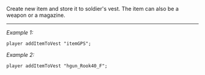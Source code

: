 Create new item and store it to soldier's vest. The item can also be a weapon or a magazine.


---
*Example 1:*
```sqf
player addItemToVest "itemGPS";
```

*Example 2:*
```sqf
player addItemToVest "hgun_Rook40_F";
```